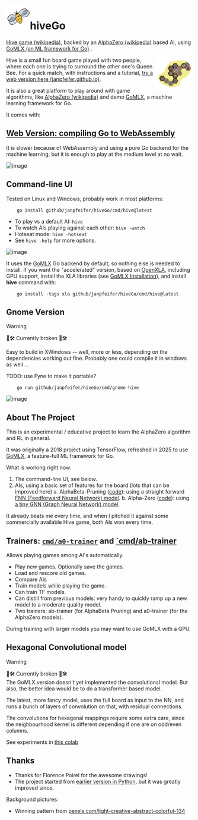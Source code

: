 <img align="left" src="images/Queen.png" alt="Queen Bee" width="64px"/>

# hiveGo <br/>

[Hive game (wikipedia)](https://en.wikipedia.org/wiki/Hive_(game)), backed by an [AlphaZero (wikipedia)](https://en.wikipedia.org/wiki/AlphaZero) 
based AI, using [GoMLX (an ML framework for Go)](https://github.com/gomlx/gomlx) .

<img align="right" src="www/hive/assets/endgame.png" alt="Ant" width="100px"/>

Hive is a small fun board game played with two people, where each one is trying to surround the other one's Queen Bee.
For a quick match, with instructions and a tutorial, 
[try a web version here (janpfeifer.github.io)](https://janpfeifer.github.io/hiveGo/www/hive/).

It is also a great platform to play around with game algorithms, like [AlphaZero (wikipedia)](https://en.wikipedia.org/wiki/AlphaZero) and demo [GoMLX](https://github.com/gomlx/gomlx),
a machine learning framework for Go.

It comes with:

## [Web Version: compiling Go to WebAssembly](https://janpfeifer.github.io/hiveGo/www/hive/)

It is slower because of WebAssembly and using a pure Go backend for the machine learning, but it is enough to play at the medium level at no wait.

![image](https://github.com/user-attachments/assets/d6531652-bb46-4cbb-b6e1-ef9088354374)

## Command-line UI

Tested on Linux and Windows, probably work in most platforms:

```
    go install github/janpfeifer/hiveGo/cmd/hive@latest
```

* To play vs a default AI: `hive`
* To watch AIs playing against each other: `hive -watch`
* Hotseat mode: `hive -hotseat`
* See `hive -help` for more options.

![image](https://github.com/user-attachments/assets/f67d8ad5-f047-4154-843e-4319aa55b794)

It uses the [GoMLX](https://github.com/gomlx/gomlx) Go backend  by default, so nothing else is needed to install. 
If you want the "accelerated" version, based on [OpenXLA](https://openxla.org/), including GPU support, install the XLA
libraries (see [GoMLX Installation](https://github.com/gomlx/gomlx?tab=readme-ov-file#installation)), and install **hive** command with:

```
    go install -tags xla github/janpfeifer/hiveGo/cmd/hive@latest
```


## Gnome Version

> [!WARNING]
> 🚧🛠 Currently broken 🚧🛠 <br/>

Easy to build in XWindows -- well, more or less, depending on the dependencies working out fine. Probably one could compile it in windows as well ... 

TODO: use Fyne to make it portable?

```
    go run github/janpfeifer/hiveGo/cmd/gnome-hive
```

![image](https://github.com/user-attachments/assets/87fe827c-14b8-4367-91d9-98a9be067f89)

## About The Project

This is an experimental / educative project to learn the AlphaZero algorithm and RL in general.

It was originally a 2018 project using TensorFlow, refreshed in 2025 to use [GoMLX](https://github.com/gomlx/gomlx),
a feature-full ML framework for Go.

What is working right now:

1. The command-line UI, see below.
2. AIs, using a basic set of features for the board (lots that can be improved here)
   a. AlphaBeta-Pruning ([code](https://github.com/janpfeifer/hiveGo/blob/main/internal/searchers/alphabeta/alphabeta.go)): 
      using a straight forward [FNN (Feedforward Neural Network) model](https://github.com/janpfeifer/hiveGo/blob/main/internal/ai/gomlx/fnn.go).
   b. Alpha-Zero ([code](https://github.com/janpfeifer/hiveGo/blob/main/internal/searchers/mcts/mcts.go)): 
      using [a tiny GNN (Graph Neural Network) model](https://github.com/janpfeifer/hiveGo/blob/main/internal/ai/gomlx/alphazerofnn.go).

It already beats me every time, and when I pitched it against some commercially available Hive game, both AIs won
every time.

## Trainers: [`cmd/a0-trainer`](https://github.com/janpfeifer/hiveGo/tree/main/cmd/a0-trainer) and [`cmd/ab-trainer](https://github.com/janpfeifer/hiveGo/tree/main/cmd/ab-trainer)

Allows playing games among AI's automatically. 

* Play new games. Optionally save the games.
* Load and rescore old games.
* Compare AIs
* Train models while playing the game.
* Can train TF models.
* Can distill from previous models: very handy to quickly ramp up a new model to a moderate quality model.
* Two trainers: ab-trainer (for AlphaBeta Pruning) and a0-trainer (for the AlphaZero models).

During training with larger models you may want to use GoMLX with a GPU.

## Hexagonal Convolutional model

> [!WARNING]
> 🚧🛠 Currently broken 🚧🛠 <br/>
> The GoMLX version doesn't yet implemented the convolutional model.
> But also, the better idea would be to do a transformer based model.

The latest, more fancy model, uses the full board as input to the NN, and
runs a bunch of layers of convolution on that, with residual connections.

The convolutions for hexagonal mappings require some extra care, since the
neighbourhood kernel is different depending if one are on odd/even columns.

See experiments in [this colab](https://colab.research.google.com/drive/1r4P5Uc3S5Lw3sznEVMrbF3H9HkskZH6S)

## Thanks

* Thanks for Florence Poirel for the awesome drawings!
* The project started from [earlier version in Python](https://github.com/makatony/hiveAI), but it was greatly improved since.

Background pictures:
* Winning pattern from [pexels.com/light-creative-abstract-colorful-134](https://www.pexels.com/photo/light-creative-abstract-colorful-134/)

